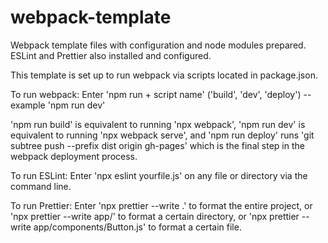 # webpack-template

Webpack template files with configuration and node modules prepared.
ESLint and Prettier also installed and configured.

This template is set up to run webpack via scripts located in package.json.

To run webpack:
Enter 'npm run + script name' ('build', 'dev', 'deploy') -- example 'npm run dev'

'npm run build' is equivalent to running 'npx webpack',
'npm run dev' is equivalent to running 'npx webpack serve', and
'npm run deploy' runs 'git subtree push --prefix dist origin gh-pages' which is the final step in the webpack deployment process.

To run ESLint:
Enter 'npx eslint yourfile.js' on any file or directory via the command line.

To run Prettier:
Enter 'npx prettier --write .' to format the entire project, or
'npx prettier --write app/' to format a certain directory, or
'npx prettier --write app/components/Button.js' to format a certain file.
